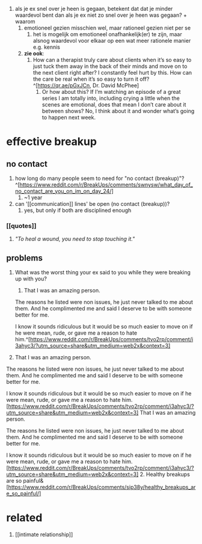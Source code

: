 1. als je ex snel over je heen is gegaan, betekent dat dat je minder waardevol bent dan als je ex niet zo snel over je heen was gegaan? + waarom
	1. emotioneel gezien misschien wel, maar rationeel gezien niet per se
		1. het is mogelijk om emotioneel onafhankelijk(er) te zijn, maar alsnog waardevol voor elkaar op een wat meer rationele manier e.g. kennis
	2. **zie ook**:
		1. How can a therapist truly care about clients when it’s so easy to just tuck them away in the back of their minds and move on to the next client right after? I constantly feel hurt by this. How can the care be real when it’s so easy to turn it off?^[https://qr.ae/pGxJCn, Dr. David McPhee]
			1. Or how about this? If I’m watching an episode of a great series I am totally into, including crying a little when the scenes are emotional, does that mean I don’t care about it between shows? No, I think about it and wonder what’s going to happen next week.

# effective breakup
## no contact
1. how long do many people seem to need for "no contact (breakup)"?^[https://www.reddit.com/r/BreakUps/comments/swnysw/what_day_of_no_contact_are_you_on_im_on_day_24/]
	1. ~1 year
2. can '[[communication]] lines' be open (no contact (breakup))?
	1. yes, but only if both are disciplined enough

### [[quotes]]
1. _"To heal a wound, you need to stop touching it."_

## problems
1. What was the worst thing your ex said to you while they were breaking up with you?
	1. That I was an amazing person.

	The reasons he listed were non issues, he just never talked to me about them. And he complimented me and said I deserve to be with someone better for me.

	I know it sounds ridiculous but it would be so much easier to move on if he were mean, rude, or gave me a reason to hate him.^[https://www.reddit.com/r/BreakUps/comments/tvo2rp/comment/i3ahyc3/?utm_source=share&utm_medium=web2x&context=3]
2. That I was an amazing person.

The reasons he listed were non issues, he just never talked to me about them. And he complimented me and said I deserve to be with someone better for me.

I know it sounds ridiculous but it would be so much easier to move on if he were mean, rude, or gave me a reason to hate him.[https://www.reddit.com/r/BreakUps/comments/tvo2rp/comment/i3ahyc3/?utm_source=share&utm_medium=web2x&context=3]
That I was an amazing person.

The reasons he listed were non issues, he just never talked to me about them. And he complimented me and said I deserve to be with someone better for me.

I know it sounds ridiculous but it would be so much easier to move on if he were mean, rude, or gave me a reason to hate him.[https://www.reddit.com/r/BreakUps/comments/tvo2rp/comment/i3ahyc3/?utm_source=share&utm_medium=web2x&context=3]
2. Healthy breakups are so painful&[https://www.reddit.com/r/BreakUps/comments/sip38y/healthy_breakups_are_so_painful/]

# related
1. [[intimate relationship]]